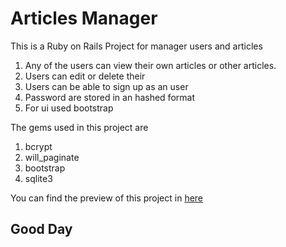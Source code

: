 # Articles Manager

This is a Ruby on Rails Project for manager users and articles

1. Any of the users can view their own articles or other articles.
2. Users can edit or delete their
3. Users can be able to sign up as an user
4. Password are stored in an hashed format
5. For ui used bootstrap

The gems used in this project are

1. bcrypt
2. will_paginate
3. bootstrap
4. sqlite3

You can find the preview of this project in [here](https://arcane-cliffs-03675.herokuapp.com/)

## Good Day
